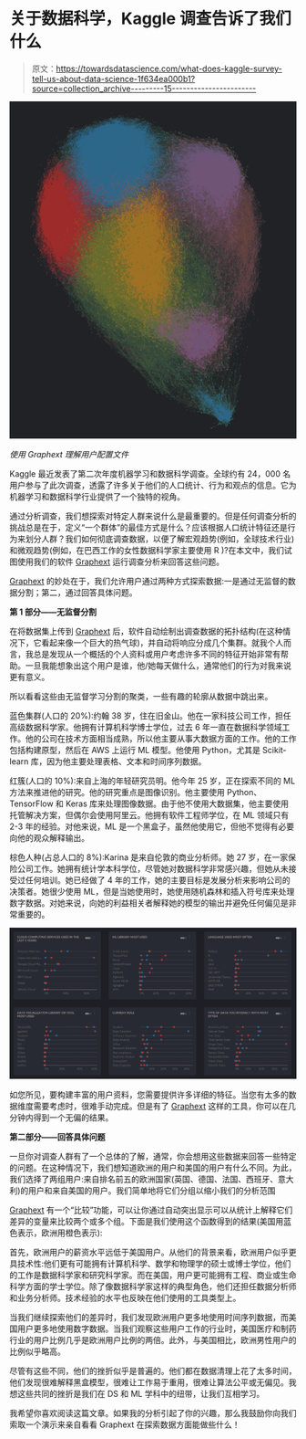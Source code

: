 # 关于数据科学，Kaggle 调查告诉了我们什么

> 原文：<https://towardsdatascience.com/what-does-kaggle-survey-tell-us-about-data-science-1f634ea000b1?source=collection_archive---------15----------------------->

![](img/f176a5d1c567f117b2a0a9a84126295c.png)

*使用 Graphext 理解用户配置文件*

Kaggle 最近发表了第二次年度机器学习和数据科学调查。全球约有 24，000 名用户参与了此次调查，透露了许多关于他们的人口统计、行为和观点的信息。它为机器学习和数据科学行业提供了一个独特的视角。

通过分析调查，我们想探索对特定人群来说什么是最重要的。但是任何调查分析的挑战总是在于，定义“一个群体”的最佳方式是什么？应该根据人口统计特征还是行为来划分人群？我们如何彻底调查数据，以便了解宏观趋势(例如，全球技术行业)和微观趋势(例如，在巴西工作的女性数据科学家主要使用 R )?在本文中，我们试图使用我们的软件 [Graphext](http://www.graphext.com) 运行调查分析来回答这些问题。

[Graphext](http://www.graphext.com) 的妙处在于，我们允许用户通过两种方式探索数据:一是通过无监督的数据分割；第二，通过回答具体问题。

**第 1 部分——无监督分割**

在将数据集上传到 [Graphext](http://www.graphext.com) 后，软件自动绘制出调查数据的拓扑结构(在这种情况下，它看起来像一个巨大的热气球)，并自动将响应分成几个集群。就我个人而言，我总是发现从一个概括的个人资料或用户考虑许多不同的特征开始非常有帮助。一旦我能想象出这个用户是谁，他/她每天做什么，通常他们的行为对我来说更有意义。

所以看看这些由无监督学习分割的聚类，一些有趣的轮廓从数据中跳出来。

蓝色集群(人口的 20%):约翰 38 岁，住在旧金山。他在一家科技公司工作，担任高级数据科学家。他拥有计算机科学博士学位，过去 6 年一直在数据科学领域工作。他的公司在技术方面相当成熟，所以他主要从事大数据方面的工作。他的工作包括构建原型，然后在 AWS 上运行 ML 模型。他使用 Python，尤其是 Scikit-learn 库，因为他主要处理表格、文本和时间序列数据。

红簇(人口的 10%):来自上海的年轻研究员明。他今年 25 岁，正在探索不同的 ML 方法来推进他的研究。他的研究重点是图像识别。他主要使用 Python、TensorFlow 和 Keras 库来处理图像数据。由于他不使用大数据集，他主要使用托管解决方案，但偶尔会使用阿里云。他拥有软件工程师学位，在 ML 领域只有 2-3 年的经验。对他来说，ML 是一个黑盒子，虽然他使用它，但他不觉得有必要向他的观众解释输出。

棕色人种(占总人口的 8%):Karina 是来自伦敦的商业分析师。她 27 岁，在一家保险公司工作。她拥有统计学本科学位，尽管她对数据科学非常感兴趣，但她从未接受过任何培训。她已经做了 4 年的工作，她的主要目标是发展分析来影响公司的决策者。她很少使用 ML，但是当她使用时，她使用随机森林和插入符号库来处理数字数据。对她来说，向她的利益相关者解释她的模型的输出并避免任何偏见是非常重要的。

![](img/c99fd69b37f43047324bbcd34573757e.png)

如您所见，要构建丰富的用户资料，您需要提供许多详细的特征。当您有太多的数据维度需要考虑时，很难手动完成。但是有了 [Graphext](http://www.graphext.com) 这样的工具，你可以在几分钟内得到一个无偏的结果。

**第二部分——回答具体问题**

一旦你对调查人群有了一个总体的了解，通常，你会想用这些数据来回答一些特定的问题。在这种情况下，我们想知道欧洲的用户和美国的用户有什么不同。为此，我们选择了两组用户:来自排名前五的欧洲国家(英国、德国、法国、西班牙、意大利)的用户和来自美国的用户。我们简单地将它们分组以缩小我们的分析范围

[Graphext](http://www.graphext.com) 有一个“比较”功能，可以让你通过自动突出显示可以从统计上解释它们差异的变量来比较两个或多个组。下面是我们使用这个函数得到的结果(美国用蓝色表示，欧洲用橙色表示):

首先，欧洲用户的薪资水平远低于美国用户。从他们的背景来看，欧洲用户似乎更具技术性:他们更有可能拥有计算机科学、数学和物理学的硕士或博士学位，他们的工作是数据科学家和研究科学家。而在美国，用户更可能拥有工程、商业或生命科学方面的学士学位。除了像数据科学家这样的典型角色，他们还担任数据分析师和业务分析师。技术经验的水平也反映在他们使用的工具类型上。

当我们继续探索他们的差异时，我们发现欧洲用户更多地使用时间序列数据，而美国用户更多地使用数字数据。当我们观察这些用户工作的行业时，美国医疗和制药行业的用户比例几乎是欧洲用户比例的两倍。此外，与美国相比，欧洲男性用户的比例似乎略高。

尽管有这些不同，他们的挫折似乎是普遍的。他们都在数据清理上花了太多时间，他们发现很难解释黑盒模型，很难让工作易于重用，很难让算法公平或无偏见。我想这些共同的挫折是我们在 DS 和 ML 学科中的纽带，让我们互相学习。

我希望你喜欢阅读这篇文章。如果我的分析引起了你的兴趣，那么我鼓励你向我们索取一个演示来亲自看看 Graphext 在探索数据方面能做些什么！